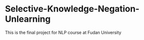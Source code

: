 # Selective-Knowledge-Negation-Unlearning
This is the final project for NLP course at Fudan University

